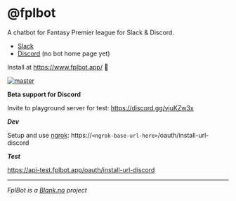 # @fplbot
A chatbot for Fantasy Premier league for Slack & Discord.

- [Slack](https://slack.com/apps/AREFP62B1-fplbot)
- [Discord](https://api-test.fplbot.app/oauth/install-url-discord) (no bot home page yet)

Install at https://www.fplbot.app/ 🤖

[![master](https://github.com/fplbot/fplbot/workflows/Release/badge.svg)](https://github.com/fplbot/fplbot/actions?query=workflow%3ARelease)

**Beta support for Discord**

Invite to playground server for test: https://discord.gg/vjuKZw3x

***Dev*** 

Setup and use [ngrok](https://ngrok.io):
https://`<ngrok-base-url-here>`/oauth/install-url-discord

***Test***

https://api-test.fplbot.app/oauth/install-url-discord

<hr>

_FplBot is a [Blank.no](https://blank.no) project_